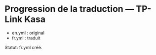# Progression de la traduction — TP-Link Kasa

- en.yml : original
- fr.yml : traduit

Statut: fr.yml créé.
